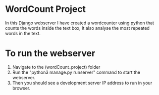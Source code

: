 # WordCount Project

In this Django webserver I have created a wordcounter using python that counts the words inside the text box, It also analyse the most repeated words in the text.

# To run the webserver
1. Navigate to the (wordCount_project) folder
2. Run the "python3 manage.py runserver" command to start the webserver.
3. Then you should see a development server IP address to run in your browser.
